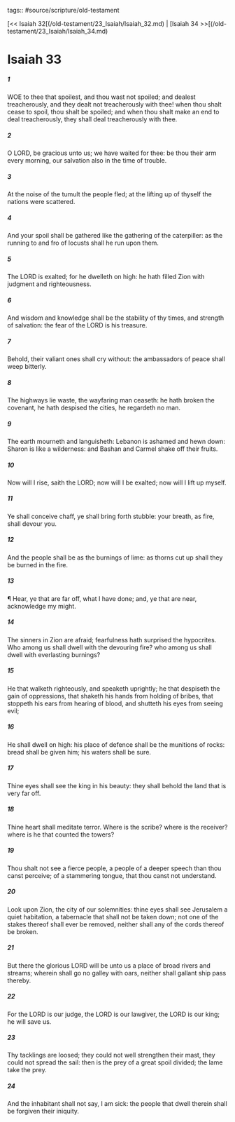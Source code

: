 tags:: #source/scripture/old-testament

[<< Isaiah 32[(/old-testament/23_Isaiah/Isaiah_32.md) | [Isaiah 34 >>[(/old-testament/23_Isaiah/Isaiah_34.md)

# Isaiah 33

##### 1

WOE to thee that spoilest, and thou wast not spoiled; and dealest treacherously, and they dealt not treacherously with thee! when thou shalt cease to spoil, thou shalt be spoiled; and when thou shalt make an end to deal treacherously, they shall deal treacherously with thee.

##### 2

O LORD, be gracious unto us; we have waited for thee: be thou their arm every morning, our salvation also in the time of trouble.

##### 3

At the noise of the tumult the people fled; at the lifting up of thyself the nations were scattered.

##### 4

And your spoil shall be gathered like the gathering of the caterpiller: as the running to and fro of locusts shall he run upon them.

##### 5

The LORD is exalted; for he dwelleth on high: he hath filled Zion with judgment and righteousness.

##### 6

And wisdom and knowledge shall be the stability of thy times, and strength of salvation: the fear of the LORD is his treasure.

##### 7

Behold, their valiant ones shall cry without: the ambassadors of peace shall weep bitterly.

##### 8

The highways lie waste, the wayfaring man ceaseth: he hath broken the covenant, he hath despised the cities, he regardeth no man.

##### 9

The earth mourneth and languisheth: Lebanon is ashamed and hewn down: Sharon is like a wilderness: and Bashan and Carmel shake off their fruits.

##### 10

Now will I rise, saith the LORD; now will I be exalted; now will I lift up myself.

##### 11

Ye shall conceive chaff, ye shall bring forth stubble: your breath, as fire, shall devour you.

##### 12

And the people shall be as the burnings of lime: as thorns cut up shall they be burned in the fire.

##### 13

¶ Hear, ye that are far off, what I have done; and, ye that are near, acknowledge my might.

##### 14

The sinners in Zion are afraid; fearfulness hath surprised the hypocrites. Who among us shall dwell with the devouring fire? who among us shall dwell with everlasting burnings?

##### 15

He that walketh righteously, and speaketh uprightly; he that despiseth the gain of oppressions, that shaketh his hands from holding of bribes, that stoppeth his ears from hearing of blood, and shutteth his eyes from seeing evil;

##### 16

He shall dwell on high: his place of defence shall be the munitions of rocks: bread shall be given him; his waters shall be sure.

##### 17

Thine eyes shall see the king in his beauty: they shall behold the land that is very far off.

##### 18

Thine heart shall meditate terror. Where is the scribe? where is the receiver? where is he that counted the towers?

##### 19

Thou shalt not see a fierce people, a people of a deeper speech than thou canst perceive; of a stammering tongue, that thou canst not understand.

##### 20

Look upon Zion, the city of our solemnities: thine eyes shall see Jerusalem a quiet habitation, a tabernacle that shall not be taken down; not one of the stakes thereof shall ever be removed, neither shall any of the cords thereof be broken.

##### 21

But there the glorious LORD will be unto us a place of broad rivers and streams; wherein shall go no galley with oars, neither shall gallant ship pass thereby.

##### 22

For the LORD is our judge, the LORD is our lawgiver, the LORD is our king; he will save us.

##### 23

Thy tacklings are loosed; they could not well strengthen their mast, they could not spread the sail: then is the prey of a great spoil divided; the lame take the prey.

##### 24

And the inhabitant shall not say, I am sick: the people that dwell therein shall be forgiven their iniquity.
